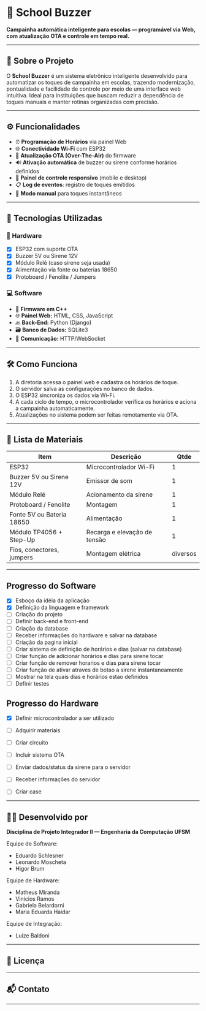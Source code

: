 # 📣 School Buzzer

**Campainha automática inteligente para escolas — programável via Web, com atualização OTA e controle em tempo real.**

---

## 🚀 Sobre o Projeto

O **School Buzzer** é um sistema eletrônico inteligente desenvolvido para automatizar os toques de campainha em escolas, trazendo modernização, pontualidade e facilidade de controle por meio de uma interface web intuitiva. Ideal para instituições que buscam reduzir a dependência de toques manuais e manter rotinas organizadas com precisão.

---

## ⚙️ Funcionalidades

- ⏰ **Programação de Horários** via painel Web
- 🌐 **Conectividade Wi-Fi** com ESP32
- 🔄 **Atualização OTA (Over-The-Air)** do firmware
- 🔊 **Ativação automática** de buzzer ou sirene conforme horários definidos
- 📱 **Painel de controle responsivo** (mobile e desktop)
- 📋 **Log de eventos**: registro de toques emitidos
- 🔘 **Modo manual** para toques instantâneos
---

## 🧠 Tecnologias Utilizadas

### 📡 Hardware
- [x] ESP32 com suporte OTA
- [x] Buzzer 5V ou Sirene 12V
- [x] Módulo Relé (caso sirene seja usada)
- [x] Alimentação via fonte ou baterias 18650
- [x] Protoboard / Fenolite / Jumpers

### 💻 Software
- 🔧 **Firmware em C++**
- 🌐 **Painel Web:** HTML, CSS, JavaScript
- 🔙 **Back-End:** Python (Django)
- 🗃️ **Banco de Dados:** SQLite3
- 📶 **Comunicação:** HTTP/WebSocket

---

## 🛠️ Como Funciona

1. A diretoria acessa o painel web e cadastra os horários de toque.
2. O servidor salva as configurações no banco de dados.
3. O ESP32 sincroniza os dados via Wi-Fi.
4. A cada ciclo de tempo, o microcontrolador verifica os horários e aciona a campainha automaticamente.
5. Atualizações no sistema podem ser feitas remotamente via OTA.

---

## 🧰 Lista de Materiais

| Item | Descrição | Qtde |
|------|-----------|------|
| ESP32 | Microcontrolador Wi-Fi | 1 |
| Buzzer 5V ou Sirene 12V | Emissor de som | 1 |
| Módulo Relé | Acionamento da sirene | 1 |
| Protoboard / Fenolite | Montagem | 1 |
| Fonte 5V ou Bateria 18650 | Alimentação | 1 |
| Módulo TP4056 + Step-Up | Recarga e elevação de tensão | 1 |
| Fios, conectores, jumpers | Montagem elétrica | diversos |

---

## Progresso do Software

- [x] Esboço da idéia da aplicação
- [x] Definição da linguagem e framework
- [ ] Criação do projeto
- [ ] Definir back-end e front-end
- [ ] Criação da database
- [ ] Receber informações do hardware e salvar na database
- [ ] Criação da pagina inicial
- [ ] Criar sistema de definição de horários e dias (salvar na database)
- [ ] Criar função de adicionar horários e dias para sirene tocar
- [ ] Criar função de remover horarios e dias para sirene tocar
- [ ] Criar função de ativar atraves de botao a sirene instantaneamente
- [ ] Mostrar na tela quais dias e horários estao definidos
- [ ] Definir testes
  
## Progresso do Hardware
- [x] Definir microcontrolador a ser utilizado
- [ ] Adquirir materiais
- [ ] Criar circuito
- [ ] Incluir sistema OTA
- [ ] Enviar dados/status da sirene para o servidor
- [ ] Receber informações do servidor
- [ ] Criar case


---

## 👨‍🔬 Desenvolvido por

**Disciplina de Projeto Integrador II — Engenharia da Computação UFSM**

Equipe de Software:
- Eduardo Schlesner
- Leonardo Moscheta
- Higor Brum

Equipe de Hardware:
- Matheus Miranda
- Vinicios Ramos
- Gabriela Belardorni
- Maria Eduarda Haidar

Equipe de Integração:
- Luize Baldoni

---

## 📄 Licença



---

## 📬 Contato


---

